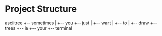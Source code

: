 # Project Structure
asciitree
 +-- sometimes
 |   +-- you
 +-- just
 |   +-- want
 |       +-- to
 |       +-- draw
 +-- trees
 +-- in
     +-- your
         +-- terminal